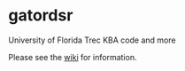 gatordsr
========

University of Florida Trec KBA code and more

Please see the [wiki](https://github.com/cegme/gatordsr/wiki) for information.
